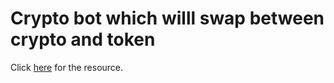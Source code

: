 <h1>Crypto bot which willl swap between crypto and token</h1>

<p>
  Click <a href="https://www.youtube.com/watch?v=IZNcHkrEfbA">here</a> for the
  resource.
</p>
